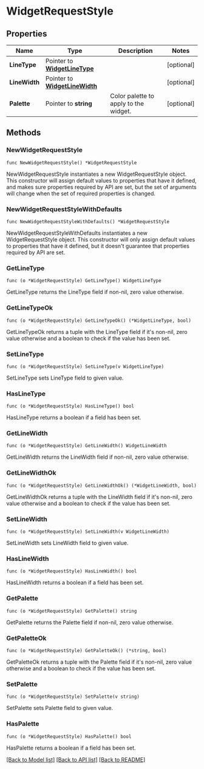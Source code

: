 # WidgetRequestStyle

## Properties

Name | Type | Description | Notes
---- | ---- | ----------- | ------
**LineType** | Pointer to [**WidgetLineType**](WidgetLineType.md) |  | [optional] 
**LineWidth** | Pointer to [**WidgetLineWidth**](WidgetLineWidth.md) |  | [optional] 
**Palette** | Pointer to **string** | Color palette to apply to the widget. | [optional] 

## Methods

### NewWidgetRequestStyle

`func NewWidgetRequestStyle() *WidgetRequestStyle`

NewWidgetRequestStyle instantiates a new WidgetRequestStyle object.
This constructor will assign default values to properties that have it defined,
and makes sure properties required by API are set, but the set of arguments
will change when the set of required properties is changed.

### NewWidgetRequestStyleWithDefaults

`func NewWidgetRequestStyleWithDefaults() *WidgetRequestStyle`

NewWidgetRequestStyleWithDefaults instantiates a new WidgetRequestStyle object.
This constructor will only assign default values to properties that have it defined,
but it doesn't guarantee that properties required by API are set.

### GetLineType

`func (o *WidgetRequestStyle) GetLineType() WidgetLineType`

GetLineType returns the LineType field if non-nil, zero value otherwise.

### GetLineTypeOk

`func (o *WidgetRequestStyle) GetLineTypeOk() (*WidgetLineType, bool)`

GetLineTypeOk returns a tuple with the LineType field if it's non-nil, zero value otherwise
and a boolean to check if the value has been set.

### SetLineType

`func (o *WidgetRequestStyle) SetLineType(v WidgetLineType)`

SetLineType sets LineType field to given value.

### HasLineType

`func (o *WidgetRequestStyle) HasLineType() bool`

HasLineType returns a boolean if a field has been set.

### GetLineWidth

`func (o *WidgetRequestStyle) GetLineWidth() WidgetLineWidth`

GetLineWidth returns the LineWidth field if non-nil, zero value otherwise.

### GetLineWidthOk

`func (o *WidgetRequestStyle) GetLineWidthOk() (*WidgetLineWidth, bool)`

GetLineWidthOk returns a tuple with the LineWidth field if it's non-nil, zero value otherwise
and a boolean to check if the value has been set.

### SetLineWidth

`func (o *WidgetRequestStyle) SetLineWidth(v WidgetLineWidth)`

SetLineWidth sets LineWidth field to given value.

### HasLineWidth

`func (o *WidgetRequestStyle) HasLineWidth() bool`

HasLineWidth returns a boolean if a field has been set.

### GetPalette

`func (o *WidgetRequestStyle) GetPalette() string`

GetPalette returns the Palette field if non-nil, zero value otherwise.

### GetPaletteOk

`func (o *WidgetRequestStyle) GetPaletteOk() (*string, bool)`

GetPaletteOk returns a tuple with the Palette field if it's non-nil, zero value otherwise
and a boolean to check if the value has been set.

### SetPalette

`func (o *WidgetRequestStyle) SetPalette(v string)`

SetPalette sets Palette field to given value.

### HasPalette

`func (o *WidgetRequestStyle) HasPalette() bool`

HasPalette returns a boolean if a field has been set.


[[Back to Model list]](../README.md#documentation-for-models) [[Back to API list]](../README.md#documentation-for-api-endpoints) [[Back to README]](../README.md)


